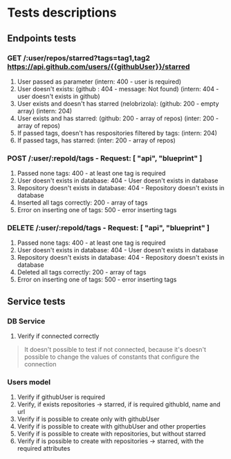 # Tests descriptions

## Endpoints tests

### GET /:user/repos/starred?tags=tag1,tag2 <https://api.github.com/users/{{githubUser}}/starred>

1. User passed as parameter (intern: 400 - user is required)
2. User doesn't exists: (github : 404 - message: Not found) (intern: 404 - user doesn't exists in github)
3. User exists and doesn't has starred (nelobrizola): (github: 200 - empty array) (intern: 204)
4. User exists and has starred: (github: 200 - array of repos) (inter: 200 - array of repos)
5. If passed tags, doesn't has respositories filtered by tags: (intern: 204)
6. If passed tags, has starred: (inter: 200 - array of repos)

### POST /:user/:repoId/tags - Request: [ "api", "blueprint" ]

1. Passed none tags: 400 - at least one tag is required
2. User doesn't exists in database: 404 - User doesn't exists in database
3. Repository doesn't exists in database: 404 - Repository doesn't exists in database
4. Inserted all tags correctly: 200 - array of tags
5. Error on inserting one of tags: 500 - error inserting tags

### DELETE /:user/:repoId/tags - Request: [ "api", "blueprint" ]

1. Passed none tags: 400 - at least one tag is required
2. User doesn't exists in database: 404 - User doesn't exists in database
3. Repository doesn't exists in database: 404 - Repository doesn't exists in database
4. Deleted all tags correctly: 200 - array of tags
5. Error on inserting one of tags: 500 - error inserting tags

## Service tests

### DB Service

1. Verify if connected correctly

> It doesn't possible to test if not connected, because it's doesn't possible to change the values of constants that configure the connection

### Users model

1. Verify if githubUser is required
2. Verify, if exists repositories -> starred, if is required githubId, name and url
3. Verify if is possible to create only with githubUser
4. Verify if is possible to create with githubUser and other properties
5. Verify if is possible to create with repositories, but without starred
6. Verify if is possible to create with repositories -> starred, with the required attributes
